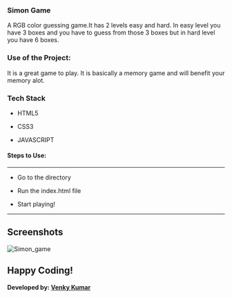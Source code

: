 ### Simon Game
A RGB color guessing game.It has 2 levels easy and hard. In easy level you have 3 boxes and you have to guess from those 3 boxes but in hard level you have 6 boxes.

### Use of the Project:
It is a great game to play. It is basically a memory game and will benefit your memory alot.

### Tech Stack
* HTML5

* CSS3

* JAVASCRIPT


#### Steps to Use:

---
- Go to the directory

- Run the index.html file

- Start playing!

---

## Screenshots 
![Simon_game](https://user-images.githubusercontent.com/69195262/125393546-c5b57c80-e3c5-11eb-878f-7e57e9c8aa7d.png)

## Happy Coding!

<strong>Developed by: <a href="https://github.com/BoddepallyVenkatesh06">Venky Kumar</a>